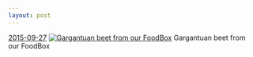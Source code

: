 ```yaml
---
layout: post
---
```


<p>
  <time><a href="/428">2015-09-27</a></time>
  <a href="/428"><img src="{{ site.assets_url }}/428-480.jpg" srcset="{{ site.assets_url }}/428-960.jpg 960w, {{ site.assets_url }}/428-720.jpg 720w, {{ site.assets_url }}/428-480.jpg 480w, {{ site.assets_url }}/428-240.jpg 240w" sizes="(min-width: 700px) 50vw, calc(100vw - 2rem)" alt="Gargantuan beet from our FoodBox" /></a>
  <span>Gargantuan beet from our FoodBox</span>
</p>
